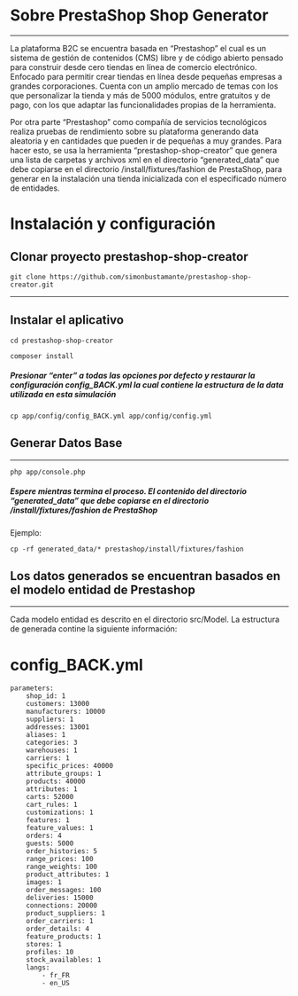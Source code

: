 # Sobre PrestaShop Shop Generator
--------

La plataforma B2C se encuentra basada en “Prestashop”   el cual es un sistema de gestión de contenidos (CMS) libre y de código abierto pensado para construir desde cero tiendas en línea de comercio electrónico. Enfocado para permitir crear tiendas en línea desde pequeñas empresas a grandes corporaciones. Cuenta con un amplio mercado de temas con los que personalizar la tienda y más de 5000 módulos, entre gratuitos y de pago, con los que adaptar las funcionalidades propias de la herramienta.

Por otra parte “Prestashop” como compañía de servicios tecnológicos realiza pruebas de rendimiento sobre su plataforma generando data aleatoria y en cantidades que pueden ir de pequeñas a muy grandes. Para hacer esto, se usa la herramienta “prestashop-shop-creator” que genera una lista de carpetas y archivos xml en el directorio “generated_data” que debe copiarse en el directorio /install/fixtures/fashion de PrestaShop, para generar en la instalación una tienda inicializada con el especificado número de entidades.


# Instalación y configuración

## Clonar proyecto prestashop-shop-creator

```
git clone https://github.com/simonbustamante/prestashop-shop-creator.git
```
--------

## Instalar el aplicativo

```
cd prestashop-shop-creator
```
```
composer install
```

##### Presionar “enter” a todas las opciones por defecto y restaurar la configuración config_BACK.yml la cual contiene la  estructura de la data utilizada en esta simulación

```
cp app/config/config_BACK.yml app/config/config.yml
```

## Generar Datos Base
--------
```
php app/console.php
```
##### Espere mientras termina el proceso. El contenido del directorio “generated_data” que debe copiarse en el directorio /install/fixtures/fashion de PrestaShop

Ejemplo:
```
cp -rf generated_data/* prestashop/install/fixtures/fashion
```

## Los datos generados se encuentran basados en el modelo entidad de Prestashop
--------
Cada  modelo entidad  es descrito en el directorio src/Model. La estructura de generada contine la siguiente información:

# config_BACK.yml

```
parameters:
    shop_id: 1
    customers: 13000
    manufacturers: 10000
    suppliers: 1
    addresses: 13001
    aliases: 1
    categories: 3
    warehouses: 1
    carriers: 1
    specific_prices: 40000
    attribute_groups: 1
    products: 40000
    attributes: 1
    carts: 52000
    cart_rules: 1
    customizations: 1
    features: 1
    feature_values: 1
    orders: 4
    guests: 5000
    order_histories: 5
    range_prices: 100
    range_weights: 100
    product_attributes: 1
    images: 1
    order_messages: 100
    deliveries: 15000
    connections: 20000
    product_suppliers: 1
    order_carriers: 1
    order_details: 4
    feature_products: 1
    stores: 1
    profiles: 10
    stock_availables: 1
    langs:
        - fr_FR
        - en_US

```


